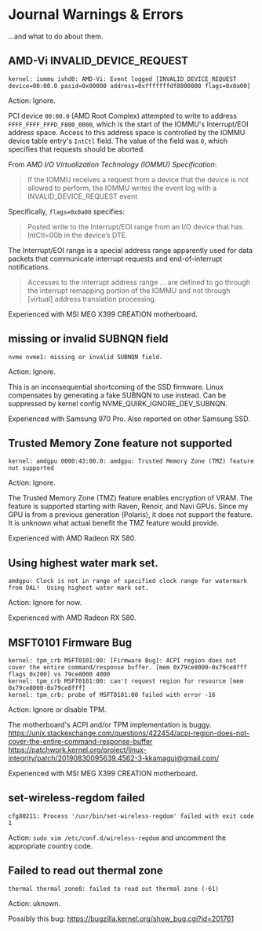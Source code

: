 # Journal Warnings & Errors
...and what to do about them.

## AMD-Vi INVALID_DEVICE_REQUEST

```
kernel: iommu ivhd0: AMD-Vi: Event logged [INVALID_DEVICE_REQUEST device=00:00.0 pasid=0x00000 address=0xfffffffdf8000000 flags=0x0a00]
```

Action: Ignore.

PCI device `00:00.0` (AMD Root Complex) attempted to write to address
`FFFF_FFFF_FFFD_F800_0000`, which is the start of the IOMMU's Interrupt/EOI
address space.  Access to this address space is controlled by the IOMMU device
table entry's `IntCtl` field.  The value of the field was `0`, which specifies
that requests should be aborted.

From _AMD I/O Virtualization Technology (IOMMU) Specification_:

> If the IOMMU receives a request from a device that the device is not allowed
> to perform, the IOMMU writes the event log with a INVALID_DEVICE_REQUEST
> event

Specifically, `flags=0x0a00` specifies:

> Posted write to the Interrupt/EOI range from an I/O device that has
> IntCtl=00b in the device’s DTE.

The Interrupt/EOI range is a special address range apparently used for data
packets that communicate interrupt requests and end-of-interrupt notifications.

> Accesses to the interrupt address range ... are defined to go through the
> interrupt remapping portion of the IOMMU and not through [virtual] address
> translation processing.

Experienced with MSI MEG X399 CREATION motherboard.

## missing or invalid SUBNQN field

```
nvme nvme1: missing or invalid SUBNQN field.
```

Action: Ignore.

This is an inconsequential shortcoming of the SSD firmware.  Linux compensates
by generating a fake SUBNQN to use instead.  Can be suppressed by kernel config
NVME_QUIRK_IGNORE_DEV_SUBNQN.

Experienced with Samsung 970 Pro.  Also reported on other Samsung SSD.

## Trusted Memory Zone feature not supported

```
kernel: amdgpu 0000:43:00.0: amdgpu: Trusted Memory Zone (TMZ) feature not supported
```

Action: Ignore.

The Trusted Memory Zone (TMZ) feature enables encryption of VRAM.  The feature
is supported starting with Raven, Renoir, and Navi GPUs.  Since my GPU is from
a previous generation (Polaris), it does not support the feature.  It is
unknown what actual benefit the TMZ feature would provide.

Experienced with AMD Radeon RX 580.

## Using highest water mark set.

```
amdgpu: Clock is not in range of specified clock range for watermark from DAL!  Using highest water mark set.
```

Action: Ignore for now.

Experienced with AMD Radeon RX 580.

## MSFT0101 Firmware Bug

```
kernel: tpm_crb MSFT0101:00: [Firmware Bug]: ACPI region does not cover the entire command/response buffer. [mem 0x79ce8000-0x79ce8fff flags 0x200] vs 79ce8000 4000
kernel: tpm_crb MSFT0101:00: can't request region for resource [mem 0x79ce8000-0x79ce8fff]
kernel: tpm_crb: probe of MSFT0101:00 failed with error -16
```

Action: Ignore or disable TPM.

The motherboard's ACPI and/or TPM implementation is buggy.
https://unix.stackexchange.com/questions/422454/acpi-region-does-not-cover-the-entire-command-response-buffer
https://patchwork.kernel.org/project/linux-integrity/patch/20190830095639.4562-3-kkamagui@gmail.com/

Experienced with MSI MEG X399 CREATION motherboard.

## set-wireless-regdom failed

```
cfg80211: Process '/usr/bin/set-wireless-regdom' failed with exit code 1
```

Action: `sudo vim /etc/conf.d/wireless-regdom` and uncomment the appropriate
country code.

## Failed to read out thermal zone

```
thermal thermal_zone0: failed to read out thermal zone (-61)
```

Action: uknown.

Possibly this bug:
https://bugzilla.kernel.org/show_bug.cgi?id=201761

